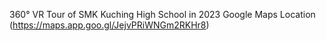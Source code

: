 360° VR Tour of SMK Kuching High School in 2023
Google Maps Location (https://maps.app.goo.gl/JejvPRiWNGm2RKHr8)
